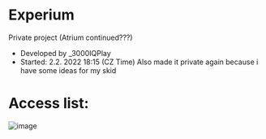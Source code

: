 # Experium
Private project (Atrium continued???) <br />
- Developed by _3000IQPlay <br />
- Started: 2.2. 2022 18:15 (CZ Time)
Also made it private again because i have some ideas for my skid

# Access list:
![image](https://user-images.githubusercontent.com/75604883/190438231-0389ecb3-1ed7-4d18-a12b-4c069d162a6b.png)
